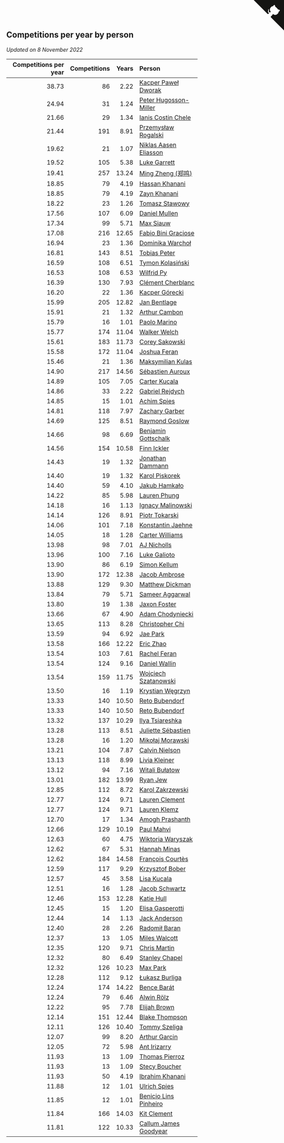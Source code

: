 ## Competitions per year by person

*Updated on  8 November 2022*

| Competitions per year | Competitions | Years | Person |
| ---: | ---: | ---: | :--- |
| 38.73 | 86 | 2.22 | [Kacper Paweł Dworak](https://www.worldcubeassociation.org/persons/2020DWOR01) |
| 24.94 | 31 | 1.24 | [Peter Hugosson-Miller](https://www.worldcubeassociation.org/persons/2021HUGO01) |
| 21.66 | 29 | 1.34 | [Ianis Costin Chele](https://www.worldcubeassociation.org/persons/2021CHEL01) |
| 21.44 | 191 | 8.91 | [Przemysław Rogalski](https://www.worldcubeassociation.org/persons/2013ROGA02) |
| 19.62 | 21 | 1.07 | [Niklas Aasen Eliasson](https://www.worldcubeassociation.org/persons/2021ELIA01) |
| 19.52 | 105 | 5.38 | [Luke Garrett](https://www.worldcubeassociation.org/persons/2017GARR05) |
| 19.41 | 257 | 13.24 | [Ming Zheng (郑鸣)](https://www.worldcubeassociation.org/persons/2009ZHEN11) |
| 18.85 | 79 | 4.19 | [Hassan Khanani](https://www.worldcubeassociation.org/persons/2018KHAN26) |
| 18.85 | 79 | 4.19 | [Zayn Khanani](https://www.worldcubeassociation.org/persons/2018KHAN28) |
| 18.22 | 23 | 1.26 | [Tomasz Stawowy](https://www.worldcubeassociation.org/persons/2021STAW01) |
| 17.56 | 107 | 6.09 | [Daniel Mullen](https://www.worldcubeassociation.org/persons/2016MULL04) |
| 17.34 | 99 | 5.71 | [Max Siauw](https://www.worldcubeassociation.org/persons/2017SIAU02) |
| 17.08 | 216 | 12.65 | [Fabio Bini Graciose](https://www.worldcubeassociation.org/persons/2010GRAC02) |
| 16.94 | 23 | 1.36 | [Dominika Warchoł](https://www.worldcubeassociation.org/persons/2021WARC01) |
| 16.81 | 143 | 8.51 | [Tobias Peter](https://www.worldcubeassociation.org/persons/2014PETE03) |
| 16.59 | 108 | 6.51 | [Tymon Kolasiński](https://www.worldcubeassociation.org/persons/2016KOLA02) |
| 16.53 | 108 | 6.53 | [Wilfrid Py](https://www.worldcubeassociation.org/persons/2016PYWI01) |
| 16.39 | 130 | 7.93 | [Clément Cherblanc](https://www.worldcubeassociation.org/persons/2014CHER05) |
| 16.20 | 22 | 1.36 | [Kacper Górecki](https://www.worldcubeassociation.org/persons/2021GORE01) |
| 15.99 | 205 | 12.82 | [Jan Bentlage](https://www.worldcubeassociation.org/persons/2010BENT01) |
| 15.91 | 21 | 1.32 | [Arthur Cambon](https://www.worldcubeassociation.org/persons/2021CAMB01) |
| 15.79 | 16 | 1.01 | [Paolo Marino](https://www.worldcubeassociation.org/persons/2021MARI04) |
| 15.77 | 174 | 11.04 | [Walker Welch](https://www.worldcubeassociation.org/persons/2011WELC01) |
| 15.61 | 183 | 11.73 | [Corey Sakowski](https://www.worldcubeassociation.org/persons/2011SAKO01) |
| 15.58 | 172 | 11.04 | [Joshua Feran](https://www.worldcubeassociation.org/persons/2011FERA01) |
| 15.46 | 21 | 1.36 | [Maksymilian Kulas](https://www.worldcubeassociation.org/persons/2021KULA02) |
| 14.90 | 217 | 14.56 | [Sébastien Auroux](https://www.worldcubeassociation.org/persons/2008AURO01) |
| 14.89 | 105 | 7.05 | [Carter Kucala](https://www.worldcubeassociation.org/persons/2015KUCA01) |
| 14.86 | 33 | 2.22 | [Gabriel Rejdych](https://www.worldcubeassociation.org/persons/2020REJD01) |
| 14.85 | 15 | 1.01 | [Achim Spies](https://www.worldcubeassociation.org/persons/2021SPIE01) |
| 14.81 | 118 | 7.97 | [Zachary Garber](https://www.worldcubeassociation.org/persons/2014GARB01) |
| 14.69 | 125 | 8.51 | [Raymond Goslow](https://www.worldcubeassociation.org/persons/2014GOSL01) |
| 14.66 | 98 | 6.69 | [Benjamin Gottschalk](https://www.worldcubeassociation.org/persons/2016GOTT01) |
| 14.56 | 154 | 10.58 | [Finn Ickler](https://www.worldcubeassociation.org/persons/2012ICKL01) |
| 14.43 | 19 | 1.32 | [Jonathan Dammann](https://www.worldcubeassociation.org/persons/2021DAMM01) |
| 14.40 | 19 | 1.32 | [Karol Piskorek](https://www.worldcubeassociation.org/persons/2021PISK01) |
| 14.40 | 59 | 4.10 | [Jakub Hamkało](https://www.worldcubeassociation.org/persons/2018HAMK01) |
| 14.22 | 85 | 5.98 | [Lauren Phung](https://www.worldcubeassociation.org/persons/2016PHUN02) |
| 14.18 | 16 | 1.13 | [Ignacy Malinowski](https://www.worldcubeassociation.org/persons/2021MALI02) |
| 14.14 | 126 | 8.91 | [Piotr Tokarski](https://www.worldcubeassociation.org/persons/2013TOKA01) |
| 14.06 | 101 | 7.18 | [Konstantin Jaehne](https://www.worldcubeassociation.org/persons/2015JAEH01) |
| 14.05 | 18 | 1.28 | [Carter Williams](https://www.worldcubeassociation.org/persons/2021WILL06) |
| 13.98 | 98 | 7.01 | [AJ Nicholls](https://www.worldcubeassociation.org/persons/2015NICH04) |
| 13.96 | 100 | 7.16 | [Luke Galioto](https://www.worldcubeassociation.org/persons/2015GALI02) |
| 13.90 | 86 | 6.19 | [Simon Kellum](https://www.worldcubeassociation.org/persons/2016KELL12) |
| 13.90 | 172 | 12.38 | [Jacob Ambrose](https://www.worldcubeassociation.org/persons/2010AMBR01) |
| 13.88 | 129 | 9.30 | [Matthew Dickman](https://www.worldcubeassociation.org/persons/2013DICK01) |
| 13.84 | 79 | 5.71 | [Sameer Aggarwal](https://www.worldcubeassociation.org/persons/2017AGGA01) |
| 13.80 | 19 | 1.38 | [Jaxon Foster](https://www.worldcubeassociation.org/persons/2021FOST01) |
| 13.66 | 67 | 4.90 | [Adam Chodyniecki](https://www.worldcubeassociation.org/persons/2017CHOD02) |
| 13.65 | 113 | 8.28 | [Christopher Chi](https://www.worldcubeassociation.org/persons/2014CHIC01) |
| 13.59 | 94 | 6.92 | [Jae Park](https://www.worldcubeassociation.org/persons/2015PARK24) |
| 13.58 | 166 | 12.22 | [Eric Zhao](https://www.worldcubeassociation.org/persons/2010ZHAO19) |
| 13.54 | 103 | 7.61 | [Rachel Feran](https://www.worldcubeassociation.org/persons/2015FERA01) |
| 13.54 | 124 | 9.16 | [Daniel Wallin](https://www.worldcubeassociation.org/persons/2013WALL03) |
| 13.54 | 159 | 11.75 | [Wojciech Szatanowski](https://www.worldcubeassociation.org/persons/2011SZAT01) |
| 13.50 | 16 | 1.19 | [Krystian Węgrzyn](https://www.worldcubeassociation.org/persons/2021WEGR01) |
| 13.33 | 140 | 10.50 | [Reto Bubendorf](https://www.worldcubeassociation.org/persons/2012BUBE01) |
| 13.33 | 140 | 10.50 | [Reto Bubendorf](https://www.worldcubeassociation.org/persons/2012BUBE01) |
| 13.32 | 137 | 10.29 | [Ilya Tsiareshka](https://www.worldcubeassociation.org/persons/2012TERE01) |
| 13.28 | 113 | 8.51 | [Juliette Sébastien](https://www.worldcubeassociation.org/persons/2014SEBA01) |
| 13.28 | 16 | 1.20 | [Mikołaj Morawski](https://www.worldcubeassociation.org/persons/2021MORA01) |
| 13.21 | 104 | 7.87 | [Calvin Nielson](https://www.worldcubeassociation.org/persons/2014NIEL03) |
| 13.13 | 118 | 8.99 | [Livia Kleiner](https://www.worldcubeassociation.org/persons/2013KLEI03) |
| 13.12 | 94 | 7.16 | [Witali Bułatow](https://www.worldcubeassociation.org/persons/2015BUAT01) |
| 13.01 | 182 | 13.99 | [Ryan Jew](https://www.worldcubeassociation.org/persons/2008JEWR01) |
| 12.85 | 112 | 8.72 | [Karol Zakrzewski](https://www.worldcubeassociation.org/persons/2014ZAKR01) |
| 12.77 | 124 | 9.71 | [Lauren Clement](https://www.worldcubeassociation.org/persons/2013KLEM01) |
| 12.77 | 124 | 9.71 | [Lauren Klemz](https://www.worldcubeassociation.org/persons/2013KLEM01) |
| 12.70 | 17 | 1.34 | [Amogh Prashanth](https://www.worldcubeassociation.org/persons/2021PRAS01) |
| 12.66 | 129 | 10.19 | [Paul Mahvi](https://www.worldcubeassociation.org/persons/2012MAHV01) |
| 12.63 | 60 | 4.75 | [Wiktoria Waryszak](https://www.worldcubeassociation.org/persons/2018WARY01) |
| 12.62 | 67 | 5.31 | [Hannah Minas](https://www.worldcubeassociation.org/persons/2017MINA04) |
| 12.62 | 184 | 14.58 | [François Courtès](https://www.worldcubeassociation.org/persons/2008COUR01) |
| 12.59 | 117 | 9.29 | [Krzysztof Bober](https://www.worldcubeassociation.org/persons/2013BOBE01) |
| 12.57 | 45 | 3.58 | [Lisa Kucala](https://www.worldcubeassociation.org/persons/2019KUCA01) |
| 12.51 | 16 | 1.28 | [Jacob Schwartz](https://www.worldcubeassociation.org/persons/2021SCHW01) |
| 12.46 | 153 | 12.28 | [Katie Hull](https://www.worldcubeassociation.org/persons/2010HULL01) |
| 12.45 | 15 | 1.20 | [Elisa Gasperotti](https://www.worldcubeassociation.org/persons/2021GASP01) |
| 12.44 | 14 | 1.13 | [Jack Anderson](https://www.worldcubeassociation.org/persons/2021ANDE05) |
| 12.40 | 28 | 2.26 | [Radomił Baran](https://www.worldcubeassociation.org/persons/2020BARA02) |
| 12.37 | 13 | 1.05 | [Miles Walcott](https://www.worldcubeassociation.org/persons/2021WALC02) |
| 12.35 | 120 | 9.71 | [Chris Martin](https://www.worldcubeassociation.org/persons/2013MART03) |
| 12.32 | 80 | 6.49 | [Stanley Chapel](https://www.worldcubeassociation.org/persons/2016CHAP04) |
| 12.32 | 126 | 10.23 | [Max Park](https://www.worldcubeassociation.org/persons/2012PARK03) |
| 12.28 | 112 | 9.12 | [Łukasz Burliga](https://www.worldcubeassociation.org/persons/2013BURL01) |
| 12.24 | 174 | 14.22 | [Bence Barát](https://www.worldcubeassociation.org/persons/2008BARA01) |
| 12.24 | 79 | 6.46 | [Alwin Rölz](https://www.worldcubeassociation.org/persons/2016ROLZ01) |
| 12.22 | 95 | 7.78 | [Elijah Brown](https://www.worldcubeassociation.org/persons/2015BROW03) |
| 12.14 | 151 | 12.44 | [Blake Thompson](https://www.worldcubeassociation.org/persons/2010THOM03) |
| 12.11 | 126 | 10.40 | [Tommy Szeliga](https://www.worldcubeassociation.org/persons/2012SZEL01) |
| 12.07 | 99 | 8.20 | [Arthur Garcin](https://www.worldcubeassociation.org/persons/2014GARC27) |
| 12.05 | 72 | 5.98 | [Ant Irizarry](https://www.worldcubeassociation.org/persons/2016IRIZ02) |
| 11.93 | 13 | 1.09 | [Thomas Pierroz](https://www.worldcubeassociation.org/persons/2021PIER01) |
| 11.93 | 13 | 1.09 | [Stecy Boucher](https://www.worldcubeassociation.org/persons/2021BOUC01) |
| 11.93 | 50 | 4.19 | [Ibrahim Khanani](https://www.worldcubeassociation.org/persons/2018KHAN27) |
| 11.88 | 12 | 1.01 | [Ulrich Spies](https://www.worldcubeassociation.org/persons/2021SPIE02) |
| 11.85 | 12 | 1.01 | [Benicio Lins Pinheiro](https://www.worldcubeassociation.org/persons/2021PINH01) |
| 11.84 | 166 | 14.03 | [Kit Clement](https://www.worldcubeassociation.org/persons/2008CLEM01) |
| 11.81 | 122 | 10.33 | [Callum James Goodyear](https://www.worldcubeassociation.org/persons/2012GOOD02) |


<a href="https://github.com/jonatanklosko/wca_statistics" class="github-corner" aria-label="View source on Github"><svg width="80" height="80" viewBox="0 0 250 250" style="fill:#151513; color:#fff; position: absolute; top: 0; border: 0; right: 0;" aria-hidden="true"><path d="M0,0 L115,115 L130,115 L142,142 L250,250 L250,0 Z"></path><path d="M128.3,109.0 C113.8,99.7 119.0,89.6 119.0,89.6 C122.0,82.7 120.5,78.6 120.5,78.6 C119.2,72.0 123.4,76.3 123.4,76.3 C127.3,80.9 125.5,87.3 125.5,87.3 C122.9,97.6 130.6,101.9 134.4,103.2" fill="currentColor" style="transform-origin: 130px 106px;" class="octo-arm"></path><path d="M115.0,115.0 C114.9,115.1 118.7,116.5 119.8,115.4 L133.7,101.6 C136.9,99.2 139.9,98.4 142.2,98.6 C133.8,88.0 127.5,74.4 143.8,58.0 C148.5,53.4 154.0,51.2 159.7,51.0 C160.3,49.4 163.2,43.6 171.4,40.1 C171.4,40.1 176.1,42.5 178.8,56.2 C183.1,58.6 187.2,61.8 190.9,65.4 C194.5,69.0 197.7,73.2 200.1,77.6 C213.8,80.2 216.3,84.9 216.3,84.9 C212.7,93.1 206.9,96.0 205.4,96.6 C205.1,102.4 203.0,107.8 198.3,112.5 C181.9,128.9 168.3,122.5 157.7,114.1 C157.9,116.9 156.7,120.9 152.7,124.9 L141.0,136.5 C139.8,137.7 141.6,141.9 141.8,141.8 Z" fill="currentColor" class="octo-body"></path></svg></a><style>.github-corner:hover .octo-arm{animation:octocat-wave 560ms ease-in-out}@keyframes octocat-wave{0%,100%{transform:rotate(0)}20%,60%{transform:rotate(-25deg)}40%,80%{transform:rotate(10deg)}}@media (max-width:500px){.github-corner:hover .octo-arm{animation:none}.github-corner .octo-arm{animation:octocat-wave 560ms ease-in-out}}</style>
